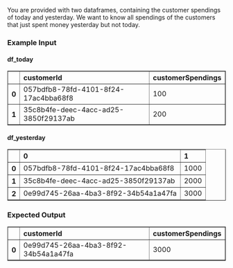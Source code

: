 You are provided with two dataframes, containing the customer spendings of today and yesterday. We want to know all spendings of the customers that just spent money yesterday but not today.
<h3> Example Input</h3>
<h4> df_today</h4>
<div><style scoped>    .dataframe tbody tr th:only-of-type {        vertical-align: middle;    }    .dataframe tbody tr th {        vertical-align: top;    }    .dataframe thead th {        text-align: left;    }</style><table border="1" class="dataframe">  <thead>    <tr style="text-align: right;">      <th></th>      <th>customerId</th>      <th>customerSpendings</th>    </tr>  </thead>  <tbody>    <tr>      <th>0</th>      <td>057bdfb8-78fd-4101-8f24-17ac4bba68f8</td>      <td>100</td>    </tr>    <tr>      <th>1</th>      <td>35c8b4fe-deec-4acc-ad25-3850f29137ab</td>      <td>200</td>    </tr>  </tbody></table></div>

<h4> df_yesterday</h4>
<div><style scoped>    .dataframe tbody tr th:only-of-type {        vertical-align: middle;    }    .dataframe tbody tr th {        vertical-align: top;    }    .dataframe thead th {        text-align: left;    }</style><table border="1" class="dataframe">  <thead>    <tr style="text-align: right;">      <th></th>      <th>0</th>      <th>1</th>    </tr>  </thead>  <tbody>    <tr>      <th>0</th>      <td>057bdfb8-78fd-4101-8f24-17ac4bba68f8</td>      <td>1000</td>    </tr>    <tr>      <th>1</th>      <td>35c8b4fe-deec-4acc-ad25-3850f29137ab</td>      <td>2000</td>    </tr>    <tr>      <th>2</th>      <td>0e99d745-26aa-4ba3-8f92-34b54a1a47fa</td>      <td>3000</td>    </tr>  </tbody></table></div>

<h3> Expected Output</h3>
<div><style scoped>    .dataframe tbody tr th:only-of-type {        vertical-align: middle;    }    .dataframe tbody tr th {        vertical-align: top;    }    .dataframe thead th {        text-align: left;    }</style><table border="1" class="dataframe">  <thead>    <tr style="text-align: right;">      <th></th>      <th>customerId</th>      <th>customerSpendings</th>    </tr>  </thead>  <tbody>    <tr>      <th>0</th>      <td>0e99d745-26aa-4ba3-8f92-34b54a1a47fa</td>      <td>3000</td>    </tr>  </tbody></table></div>